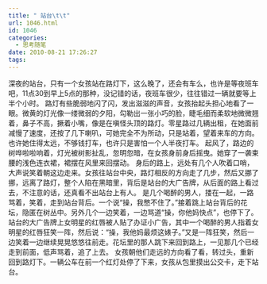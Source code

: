 ```yaml
---
title: " 站台\t\t"
url: 1046.html
id: 1046
categories:
  - 思考随笔
date: 2010-08-21 17:26:27
tags:
---
```


深夜的站台，只有一个女孩站在路灯下，这么晚了，还会有车么，也许是等夜班车吧，11点30到早上5点的那种，没记错的话，夜班车很少，往往错过一辆就要等上半个小时。 路灯有些脆弱地闪了闪，发出滋滋的声音，女孩抬起头担心地看了一眼。微黄的灯光像一缕微弱的夕阳，勾勒出一张小巧的脸，睫毛细而柔软地微微翘着，鼻子不高，撅着小嘴，像是在嗔怪头顶的路灯。零星路过几辆出租，在她面前减慢了速度，还按了几下喇叭，可她完全不为所动，只是站着，望着来车的方向。也许她住得太远，不够钱打车，也许只是害怕一个人半夜打车。 起风了，路边的树哗啦啦响着，灯光被树影扯乱，忽明忽暗，在女孩身前身后摇曳。她穿了一袭束腰的浅色连衣裙，裙摆在风里来回摆动。 身后的路上，远处有几个人吹着口哨，大声说笑着朝这边走来。女孩往站台中央，路灯相反的方向走了几步，然后又挪了挪，远离了路灯，整个人陷在黑暗里，背后是站台的大广告牌，从后面的路上看过去，不注意的话，还真看不出站台上有人。 是几个喝醉的男人，搂在一起，一路骂着，笑着，走到站台背后。一个说“操，我憋不住了。”接着跳上站台背后的花坛，隐匿在树丛中。另外几个一边笑着，一边骂道“操，你他妈快点”，也停下了。站台的大广告牌上女明星的红唇被人贴了办证小广告，其中一个喝醉的男人指着女明星的红唇狂笑一阵，然后说：“操，我他妈最烦这婊子。”又是一阵狂笑，然后一边笑着一边继续晃晃悠悠往前走。花坛里的那人跳下来回到路上，一见那几个已经走到前面，低声骂着，追了上去。 女孩朝他们走远的方向看了看，转过头，重新回到路灯下。一辆公车在前一个红灯处停了下来，女孩从包里摸出公交卡，走下站台。